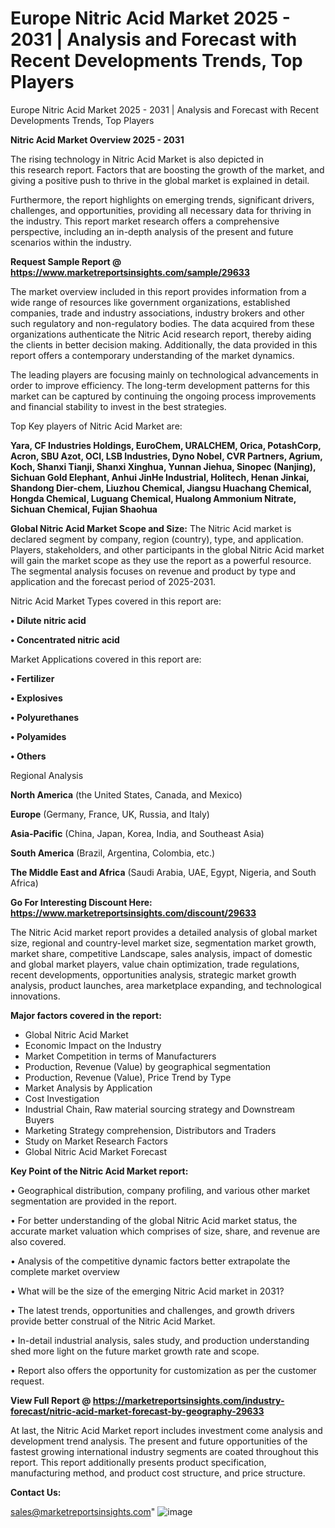 # Europe Nitric Acid Market 2025 - 2031 | Analysis and Forecast with Recent Developments Trends, Top Players
Europe Nitric Acid Market 2025 - 2031 | Analysis and Forecast with Recent Developments Trends, Top Players

<Strong> Nitric Acid Market Overview 2025 - 2031</strong>

The rising technology in Nitric Acid Market is also depicted in this research report. Factors that are boosting the growth of the market, and giving a positive push to thrive in the global market is explained in detail.

Furthermore, the report highlights on emerging trends, significant drivers, challenges, and opportunities, providing all necessary data for thriving in the industry. This report market research offers a comprehensive perspective, including an in-depth analysis of the present and future scenarios within the industry.

<strong>Request Sample Report @ <a href=https://www.marketreportsinsights.com/sample/29633>https://www.marketreportsinsights.com/sample/29633</a></strong>

The market overview included in this report provides information from a wide range of resources like government organizations, established companies, trade and industry associations, industry brokers and other such regulatory and non-regulatory bodies. The data acquired from these organizations authenticate the Nitric Acid research report, thereby aiding the clients in better decision making. Additionally, the data provided in this report offers a contemporary understanding of the market dynamics.

The leading players are focusing mainly on technological advancements in order to improve efficiency. The long-term development patterns for this market can be captured by continuing the ongoing process improvements and financial stability to invest in the best strategies.

Top Key players of Nitric Acid Market are:

<strong>Yara, CF Industries Holdings, EuroChem, URALCHEM, Orica, PotashCorp, Acron, SBU Azot, OCI, LSB Industries, Dyno Nobel, CVR Partners, Agrium, Koch, Shanxi Tianji, Shanxi Xinghua, Yunnan Jiehua, Sinopec (Nanjing), Sichuan Gold Elephant, Anhui JinHe Industrial, Holitech, Henan Jinkai, Shandong Dier-chem, Liuzhou Chemical, Jiangsu Huachang Chemical, Hongda Chemical, Luguang Chemical, Hualong Ammonium Nitrate, Sichuan Chemical, Fujian Shaohua</strong>

<strong><b>Global Nitric Acid Market Scope and Size:</b></strong>
The Nitric Acid market is declared segment by company, region (country), type, and application. Players, stakeholders, and other participants in the global Nitric Acid market will gain the market scope as they use the report as a powerful resource. The segmental analysis focuses on revenue and product by type and application and the forecast period of 2025-2031.

Nitric Acid Market Types covered in this report are:

<strong>• Dilute nitric acid

• Concentrated nitric acid</strong>

Market Applications covered in this report are:

<strong>• Fertilizer

• Explosives

• Polyurethanes

• Polyamides

• Others</strong> 

Regional Analysis

<strong>North America</strong> (the United States, Canada, and Mexico)

<strong>Europe</strong> (Germany, France, UK, Russia, and Italy)

<strong>Asia-Pacific</strong> (China, Japan, Korea, India, and Southeast Asia)

<strong>South America</strong> (Brazil, Argentina, Colombia, etc.)

<strong>The Middle East and Africa</strong> (Saudi Arabia, UAE, Egypt, Nigeria, and South Africa)

<strong>Go For Interesting Discount Here: <a href=https://www.marketreportsinsights.com/discount/29633>https://www.marketreportsinsights.com/discount/29633</a></strong>

The Nitric Acid market report provides a detailed analysis of global market size, regional and country-level market size, segmentation market growth, market share, competitive Landscape, sales analysis, impact of domestic and global market players, value chain optimization, trade regulations, recent developments, opportunities analysis, strategic market growth analysis, product launches, area marketplace expanding, and technological innovations.

<strong><b>Major factors covered in the report:</b></strong>
<ul>
  <li>Global Nitric Acid Market </li>
  <li>Economic Impact on the Industry</li>
  <li>Market Competition in terms of Manufacturers</li>
  <li>Production, Revenue (Value) by geographical segmentation</li>
  <li>Production, Revenue (Value), Price Trend by Type</li>
  <li>Market Analysis by Application</li>
  <li>Cost Investigation</li>
  <li>Industrial Chain, Raw material sourcing strategy and Downstream Buyers</li>
  <li>Marketing Strategy comprehension, Distributors and Traders</li>
  <li>Study on Market Research Factors</li>
  <li>Global Nitric Acid Market Forecast</li>
</ul>

<strong><b>Key Point of the Nitric Acid Market report:</b></strong>

• Geographical distribution, company profiling, and various other market segmentation are provided in the report.

• For better understanding of the global Nitric Acid market status, the accurate market valuation which comprises of size, share, and revenue are also covered.

• Analysis of the competitive dynamic factors better extrapolate the complete market overview

• What will be the size of the emerging Nitric Acid market in 2031?

• The latest trends, opportunities and challenges, and growth drivers provide better construal of the Nitric Acid Market.

• In-detail industrial analysis, sales study, and production understanding shed more light on the future market growth rate and scope.

• Report also offers the opportunity for customization as per the customer request.

<strong><b>View Full Report @ <a href=https://marketreportsinsights.com/industry-forecast/nitric-acid-market-forecast-by-geography-29633>https://marketreportsinsights.com/industry-forecast/nitric-acid-market-forecast-by-geography-29633</a></b></strong>


At last, the Nitric Acid Market report includes investment come analysis and development trend analysis. The present and future opportunities of the fastest growing international industry segments are coated throughout this report. This report additionally presents product specification, manufacturing method, and product cost structure, and price structure.

<strong>Contact Us:</strong>

sales@marketreportsinsights.com"
![image](https://github.com/user-attachments/assets/c7423323-f4d1-4289-bd34-3fd89f1ca533)
